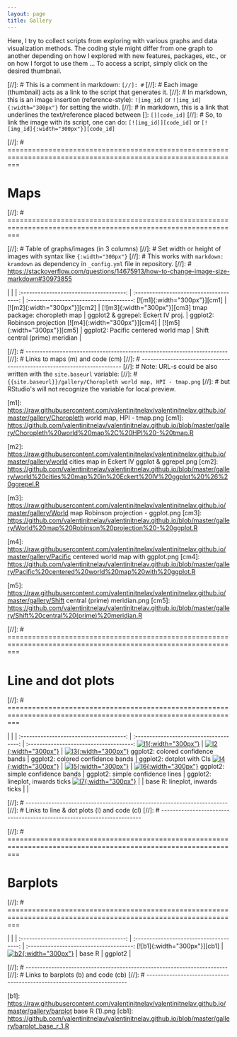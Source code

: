 ```yaml
---
layout: page
title: Gallery
---
```


Here, I try to collect scripts from exploring with various graphs and data visualization methods. The coding style might differ from one graph to another depending on how I explored with new features, packages, etc., or on how I forgot to use them ... To access a script, simply click on the desired thumbnail.

[//]: # This is a comment in markdown: `[//]: #` 
[//]: # Each image (thumbnail) acts as a link to the script that generates it.
[//]: # In markdown, this is an image insertion (reference-style): `![img_id]` or `![img_id]{:width="300px"}` for setting the width.
[//]: # In markdown, this is a link that underlines the text/reference placed between []: `[][code_id]` 
[//]: # So, to link the image with its script, one can do: `[![img_id]][code_id]` or `[![img_id]{:width="300px"}][code_id]`


[//]: # ===============================================================================================================
# Maps
[//]: # ===============================================================================================================

[//]: # Table of graphs/images (in 3 columns)
[//]: # Set width or height of images with syntax like `{:width="300px"}`
[//]: # This works with `markdown: kramdown` as dependency in `_config.yml` file in repository.
[//]: # https://stackoverflow.com/questions/14675913/how-to-change-image-size-markdown#30973855

|                                       |                                         |
:-------------------------------------: | :-------------------------------------: | :-------------------------------------:
[![m1]{:width="300px"}][cm1]            | [![m2]{:width="300px"}][cm2]            | [![m3]{:width="300px"}][cm3]
tmap package: choropleth map            | ggplot2 & ggrepel: Eckert IV proj.      | ggplot2: Robinson projection
[![m4]{:width="300px"}][cm4]            | [![m5]{:width="300px"}][cm5]            |
ggplot2: Pacific centered world map     | Shift central (prime) meridian          |


[//]: # -----------------------------------------------------------------------
[//]: # Links to maps (m) and code (cm)
[//]: # -----------------------------------------------------------------------
[//]: # Note: URL-s could be also written with the `site.baseurl` variable: 
[//]: # `{{site.baseurl}}/gallery/Choropleth world map, HPI - tmap.png`
[//]: # but RStudio's will not recognize the variable for local preview.

[m1]: https://raw.githubusercontent.com/valentinitnelav/valentinitnelav.github.io/master/gallery/Choropleth world map, HPI - tmap.png
[cm1]: https://github.com/valentinitnelav/valentinitnelav.github.io/blob/master/gallery/Choropleth%20world%20map%2C%20HPI%20-%20tmap.R

[m2]: https://raw.githubusercontent.com/valentinitnelav/valentinitnelav.github.io/master/gallery/world cities map in Eckert IV ggplot & ggrepel.png
[cm2]: https://github.com/valentinitnelav/valentinitnelav.github.io/blob/master/gallery/world%20cities%20map%20in%20Eckert%20IV%20ggplot%20%26%20ggrepel.R

[m3]: https://raw.githubusercontent.com/valentinitnelav/valentinitnelav.github.io/master/gallery/World map Robinson projection - ggplot.png
[cm3]: https://github.com/valentinitnelav/valentinitnelav.github.io/blob/master/gallery/World%20map%20Robinson%20projection%20-%20ggplot.R

[m4]: https://raw.githubusercontent.com/valentinitnelav/valentinitnelav.github.io/master/gallery/Pacific centered world map with ggplot.png
[cm4]: https://github.com/valentinitnelav/valentinitnelav.github.io/blob/master/gallery/Pacific%20centered%20world%20map%20with%20ggplot.R

[m5]: https://raw.githubusercontent.com/valentinitnelav/valentinitnelav.github.io/master/gallery/Shift central (prime) meridian.png
[cm5]: https://github.com/valentinitnelav/valentinitnelav.github.io/blob/master/gallery/Shift%20central%20(prime)%20meridian.R


[//]: # ===============================================================================================================
# Line and dot plots
[//]: # ===============================================================================================================

|                                       |                                         |
:-------------------------------------: | :-------------------------------------: | :-------------------------------------:
[![l1]{:width="300px"}][cl1]            | [![l2]{:width="300px"}][cl2]            | [![l3]{:width="300px"}][cl3]
ggplot2: colored confidence bands       | ggplot2: colored confidence bands       | ggplot2: dotplot with CIs
[![l4]{:width="300px"}][cl4]            | [![l5]{:width="300px"}][cl5]            | [![l6]{:width="300px"}][cl6]
ggplot2: simple confidence bands        | ggplot2: simple confidence lines        | ggplot2: lineplot, inwards ticks
[![l7]{:width="300px"}][cl7]            | |
base R: lineplot, inwards ticks         | |

[//]: # -----------------------------------------------------------------------
[//]: # Links to line & dot plots (l) and code (cl)
[//]: # -----------------------------------------------------------------------

[l1]: https://raw.githubusercontent.com/valentinitnelav/valentinitnelav.github.io/master/gallery/colored_confidence_bands.png
[cl1]: https://github.com/valentinitnelav/valentinitnelav.github.io/blob/master/gallery/colored_confidence_bands.R

[l2]: https://raw.githubusercontent.com/valentinitnelav/valentinitnelav.github.io/master/gallery/colored_confidence_lines.png
[cl2]: https://github.com/valentinitnelav/valentinitnelav.github.io/blob/master/gallery/colored_confidence_lines.R

[l3]: https://raw.githubusercontent.com/valentinitnelav/valentinitnelav.github.io/master/gallery/dotplot_ci_bars.png
[cl3]: https://github.com/valentinitnelav/valentinitnelav.github.io/blob/master/gallery/dotplot_ci_bars.R

[l4]: https://raw.githubusercontent.com/valentinitnelav/valentinitnelav.github.io/master/gallery/simple_confidence_bands.png
[cl4]: https://github.com/valentinitnelav/valentinitnelav.github.io/blob/master/gallery/simple_confidence_bands.R

[l5]: https://raw.githubusercontent.com/valentinitnelav/valentinitnelav.github.io/master/gallery/simple_confidence_lines.png
[cl5]: https://github.com/valentinitnelav/valentinitnelav.github.io/blob/master/gallery/simple_confidence_lines.R

[l6]: https://raw.githubusercontent.com/valentinitnelav/valentinitnelav.github.io/master/gallery/lineplot_inwards_ticks_ggplot.png
[cl6]: https://github.com/valentinitnelav/valentinitnelav.github.io/blob/master/gallery/lineplot_inwards_ticks_ggplot.R

[l7]: https://raw.githubusercontent.com/valentinitnelav/valentinitnelav.github.io/master/gallery/lineplot_inwards_ticks_base_R_plot.png
[cl7]: https://github.com/valentinitnelav/valentinitnelav.github.io/blob/master/gallery/lineplot_inwards_ticks_base_R_plot.R

[//]: # ===============================================================================================================
# Barplots
[//]: # ===============================================================================================================

|                                       |                                         |
:-------------------------------------: | :-------------------------------------: | :-------------------------------------:
[![b1]{:width="300px"}][cb1]            | [![b2]{:width="300px"}][cb2]            | 
base R                                  | ggplot2                                 |


[//]: # -----------------------------------------------------------------------
[//]: # Links to barplots (b) and code (cb)
[//]: # -----------------------------------------------------------------------

[b1]: https://raw.githubusercontent.com/valentinitnelav/valentinitnelav.github.io/master/gallery/barplot base R (1).png
[cb1]: https://github.com/valentinitnelav/valentinitnelav.github.io/blob/master/gallery/barplot_base_r_1.R

[b2]: https://raw.githubusercontent.com/valentinitnelav/valentinitnelav.github.io/master/gallery/barplot_ggplot_dodged_1.png
[cb2]: https://github.com/valentinitnelav/valentinitnelav.github.io/blob/master/gallery/barplot_ggplot_dodged_1.R